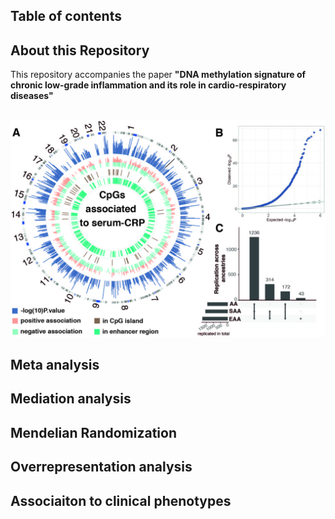 ## Table of contents


## About this Repository
This repository accompanies the paper __"DNA methylation signature of chronic low-grade inflammation and its role in cardio-respiratory diseases"__ 
<br/><br/>
<p align="center">
<img src="/img/FIGURE_1_ok.jpg" alt="Overview Figure" width="600"/>

## Meta analysis

## Mediation analysis

## Mendelian Randomization

## Overrepresentation analysis

## Associaiton to clinical phenotypes 


